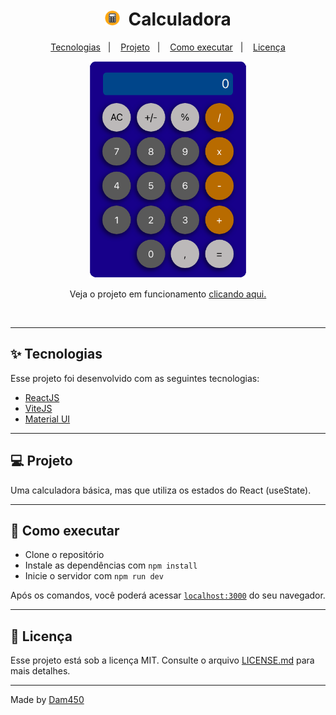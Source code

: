 #

<h1 align="center">
  <img alt="calc" title="Calculadora" src="./src/favicon.svg" width="24px"/>
  <span>&nbsp;Calculadora</span>
</h1>

<p align="center">
  <a href="#-tecnologias">Tecnologias</a>&nbsp;&nbsp;&nbsp;|&nbsp;&nbsp;&nbsp;
  <a href="#-projeto">Projeto</a>&nbsp;&nbsp;&nbsp;|&nbsp;&nbsp;&nbsp;
  <a href="#-como-executar">Como executar</a>&nbsp;&nbsp;&nbsp;|&nbsp;&nbsp;&nbsp;
  <a href="#-licença">Licença</a>
</p>

<p align="center">
  <a href="https://calc.dam450.dev/" target="_blank" >
    <img alt="Preview" src="./img/calc.png" width="50%">
  </a>  
</p>

<p align="center">
Veja o projeto em funcionamento
  <a href="https://calc.dam450.dev/" target="_blank" >clicando aqui.</a>
</p><br />

---

## ✨ Tecnologias

Esse projeto foi desenvolvido com as seguintes tecnologias:

- [ReactJS](https://reactjs.org)
- [ViteJS](https://vitejs.dev/)
- [Material UI](https://mui.com/pt/core/)

---

## 💻 Projeto

Uma calculadora básica, mas que utiliza os estados do React (useState).

---

## 🚀 Como executar

- Clone o repositório
- Instale as dependências com `npm install`
- Inicie o servidor com `npm run dev`

Após os comandos, você poderá acessar [`localhost:3000`](http://localhost:3000) do seu navegador.

---

## 📄 Licença

Esse projeto está sob a licença MIT. Consulte o arquivo [LICENSE.md](./LICENSE.md) para mais detalhes.

---

Made by [Dam450](https://github.com/dam450/)
